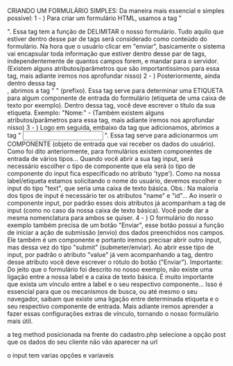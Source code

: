 
CRIANDO UM FORMULÁRIO SIMPLES: Da maneira mais essencial e simples possível: 1 - ) Para criar um formulário HTML, usamos a tag " <form></form> ". Essa tag tem a função de DELIMITAR o nosso formulário. Tudo aquilo que estiver dentro desse par de tags será considerado como conteúdo do formulário. Na hora que o usuário clicar em "enviar", basicamente o sistema vai encapsular toda informação que estiver dentro desse par de tags, independentemente de quantos campos forem, e mandar para o servidor. (Existem alguns atributos/parâmetros que são importantíssimos para essa tag, mais adiante iremos nos aprofundar nisso) 2 - ) Posteriormente, ainda dentro dessa tag <form>, abrimos a tag " <label></label> " (prefixo). Essa tag serve para determinar uma ETIQUETA para algum componente de entrada do formulário (etiqueta de uma caixa de texto por exemplo). Dentro dessa tag, você deve escrever o título da sua etiqueta. Exemplo: "<label>Nome:</label>" - (Também existem alguns atributos/parâmetros para essa tag, mais adiante iremos nos aprofundar nisso) 3 - ) Logo em seguida, embaixo da tag <label> que adicionamos, abrimos a tag " <input> ". Essa tag serve para adicionarmos um COMPONENTE (objeto de entrada que vai receber os dados do usuário). Como foi dito anteriormente, para formulários existem componentes de entrada de vários tipos... Quando você abrir a sua tag input, será necessário escolher o tipo de componente que ela será (o tipo de componente do input fica especificado no atributo 'type'). Como na nossa label/etiqueta estamos solicitando o nome do usuário, devemos escolher o input do tipo "text", que seria uma caixa de texto básica. Obs.: Na maioria dos tipos de input é necessário ter os atributos "name" e "id"... Ao inserir o componente input, por padrão esses dois atributos já acompanham a tag de input (como no caso da nossa caixa de texto básica). Você pode dar a mesma nomenclatura para ambos se quiser. 4 - ) O formulário do nosso exemplo também precisa de um botão "Enviar", esse botão possui a função de iniciar a ação de submissão (envio) dos dados preenchidos nos campos. Ele também é um componente e portanto iremos precisar abrir outro input, mas dessa vez do tipo "submit" (submeter/enviar). Ao abrir esse tipo de input, por padrão o atributo "value" já vem acompanhando a tag, dentro desse atributo você deve escrever o rótulo do botão ("Enviar"). Importante: Do jeito que o formulário foi descrito no nosso exemplo, não existe uma ligação entre a nossa label e a caixa de texto básica. É muito importante que exista um vínculo entre a label e o seu respectivo componente... Isso é essencial para que os mecanismos de busca, ou até mesmo o seu navegador, saibam que existe uma ligação entre determinada etiqueta e o seu respectivo componente de entrada. Mais adiante iremos aprender a fazer essas configurações extras de vínculo, tornando o nosso formulário mais útil.


a teg method posicionada na frente do cadastro.php selecione a opção post que os dados do seu cliente não vão aparecer na url

o input tem varias opções  e variaveis